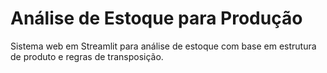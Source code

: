 # Análise de Estoque para Produção

Sistema web em Streamlit para análise de estoque com base em estrutura de produto e regras de transposição.

